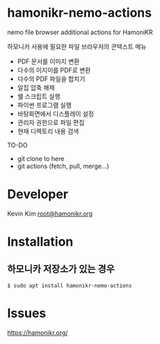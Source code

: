 # hamonikr-nemo-actions

nemo file browser additional actions for HamoniKR

하모니카 사용에 필요한 파일 브라우저의 콘텍스트 메뉴
- PDF 문서를 이미지 변환
- 다수의 이지미를 PDF로 변환
- 다수의 PDF 파일을 합치기
- 알집 압축 해제
- 쉘 스크립트 실행
- 파이썬 프로그램 실행
- 바탕화면에서 디스플레이 설정
- 관리자 권한으로 파일 편집
- 현재 디렉토리 내용 검색

TO-DO
- git clone to here
- git actions (fetch, pull, merge...)

# Developer

Kevin Kim <root@hamonikr.org>

# Installation

## 하모니카 저장소가 있는 경우

```
$ sudo apt install hamonikr-nemo-actions
```


# Issues

https://hamonikr.org/
